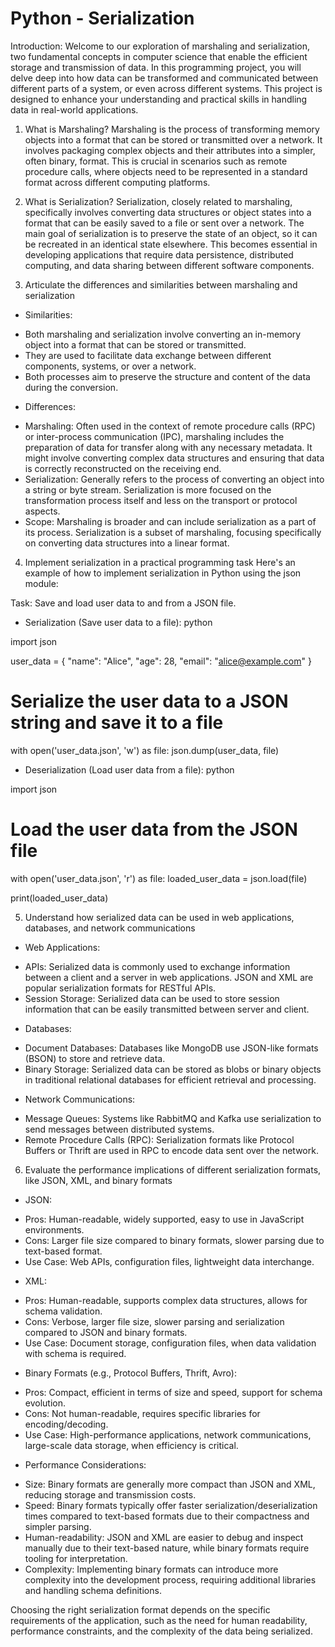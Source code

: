 # Python - Serialization

Introduction:
Welcome to our exploration of marshaling and serialization, two fundamental concepts in computer science that enable the efficient storage and transmission of data. In this programming project, you will delve deep into how data can be transformed and communicated between different parts of a system, or even across different systems. This project is designed to enhance your understanding and practical skills in handling data in real-world applications.

1. What is Marshaling?
Marshaling is the process of transforming memory objects into a format that can be stored or transmitted over a network. It involves packaging complex objects and their attributes into a simpler, often binary, format. This is crucial in scenarios such as remote procedure calls, where objects need to be represented in a standard format across different computing platforms.

2. What is Serialization?
Serialization, closely related to marshaling, specifically involves converting data structures or object states into a format that can be easily saved to a file or sent over a network. The main goal of serialization is to preserve the state of an object, so it can be recreated in an identical state elsewhere. This becomes essential in developing applications that require data persistence, distributed computing, and data sharing between different software components.

3. Articulate the differences and similarities between marshaling and serialization
- Similarities:

* Both marshaling and serialization involve converting an in-memory object into a format that can be stored or transmitted.
* They are used to facilitate data exchange between different components, systems, or over a network.
* Both processes aim to preserve the structure and content of the data during the conversion.

- Differences:

* Marshaling: Often used in the context of remote procedure calls (RPC) or inter-process communication (IPC), marshaling includes the preparation of data for transfer along with any necessary metadata. It might involve converting complex data structures and ensuring that data is correctly reconstructed on the receiving end.
* Serialization: Generally refers to the process of converting an object into a string or byte stream. Serialization is more focused on the transformation process itself and less on the transport or protocol aspects.
* Scope: Marshaling is broader and can include serialization as a part of its process. Serialization is a subset of marshaling, focusing specifically on converting data structures into a linear format.

4. Implement serialization in a practical programming task
Here's an example of how to implement serialization in Python using the json module:

Task: Save and load user data to and from a JSON file.

- Serialization (Save user data to a file):
python

import json

user_data = {
    "name": "Alice",
    "age": 28,
    "email": "alice@example.com"
}

# Serialize the user data to a JSON string and save it to a file
with open('user_data.json', 'w') as file:
    json.dump(user_data, file)

- Deserialization (Load user data from a file):
python

import json

# Load the user data from the JSON file
with open('user_data.json', 'r') as file:
    loaded_user_data = json.load(file)

print(loaded_user_data)

5. Understand how serialized data can be used in web applications, databases, and network communications

- Web Applications:

* APIs: Serialized data is commonly used to exchange information between a client and a server in web applications. JSON and XML are popular serialization formats for RESTful APIs.
* Session Storage: Serialized data can be used to store session information that can be easily transmitted between server and client.

- Databases:

* Document Databases: Databases like MongoDB use JSON-like formats (BSON) to store and retrieve data.
* Binary Storage: Serialized data can be stored as blobs or binary objects in traditional relational databases for efficient retrieval and processing.

- Network Communications:

* Message Queues: Systems like RabbitMQ and Kafka use serialization to send messages between distributed systems.
* Remote Procedure Calls (RPC): Serialization formats like Protocol Buffers or Thrift are used in RPC to encode data sent over the network.

6. Evaluate the performance implications of different serialization formats, like JSON, XML, and binary formats

- JSON:

* Pros: Human-readable, widely supported, easy to use in JavaScript environments.
* Cons: Larger file size compared to binary formats, slower parsing due to text-based format.
* Use Case: Web APIs, configuration files, lightweight data interchange.

- XML:

* Pros: Human-readable, supports complex data structures, allows for schema validation.
* Cons: Verbose, larger file size, slower parsing and serialization compared to JSON and binary formats.
* Use Case: Document storage, configuration files, when data validation with schema is required.

- Binary Formats (e.g., Protocol Buffers, Thrift, Avro):

* Pros: Compact, efficient in terms of size and speed, support for schema evolution.
* Cons: Not human-readable, requires specific libraries for encoding/decoding.
* Use Case: High-performance applications, network communications, large-scale data storage, when efficiency is critical.

- Performance Considerations:

* Size: Binary formats are generally more compact than JSON and XML, reducing storage and transmission costs.
* Speed: Binary formats typically offer faster serialization/deserialization times compared to text-based formats due to their compactness and simpler parsing.
* Human-readability: JSON and XML are easier to debug and inspect manually due to their text-based nature, while binary formats require tooling for interpretation.
* Complexity: Implementing binary formats can introduce more complexity into the development process, requiring additional libraries and handling schema definitions.

Choosing the right serialization format depends on the specific requirements of the application, such as the need for human readability, performance constraints, and the complexity of the data being serialized.
